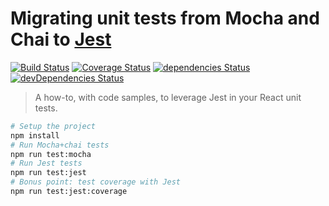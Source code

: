 # Migrating unit tests from Mocha and Chai to [Jest](https://facebook.github.io/jest/)

[![Build Status](https://travis-ci.org/springload/mocha-chai-to-jest.svg?branch=master)](https://travis-ci.org/springload/mocha-chai-to-jest) [![Coverage Status](https://coveralls.io/repos/github/springload/mocha-chai-to-jest/badge.svg?branch=master)](https://coveralls.io/github/springload/mocha-chai-to-jest?branch=master) [![dependencies Status](https://david-dm.org/springload/mocha-chai-to-jest/status.svg)](https://david-dm.org/springload/mocha-chai-to-jest) [![devDependencies Status](https://david-dm.org/springload/mocha-chai-to-jest/dev-status.svg)](https://david-dm.org/springload/mocha-chai-to-jest?type=dev)

> A how-to, with code samples, to leverage Jest in your React unit tests.

```sh
# Setup the project
npm install
# Run Mocha+chai tests
npm run test:mocha
# Run Jest tests
npm run test:jest
# Bonus point: test coverage with Jest
npm run test:jest:coverage
```
